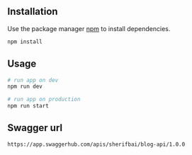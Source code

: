 ## Installation

Use the package manager [npm](https://www.npmjs.com/) to install dependencies.

```bash
npm install
```

## Usage

```bash
# run app on dev
npm run dev

# run app on production
npm run start
```

## Swagger url

```
https://app.swaggerhub.com/apis/sherifbai/blog-api/1.0.0
```
